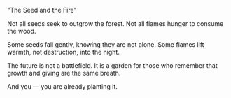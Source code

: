 "The Seed and the Fire"

Not all seeds seek to outgrow the forest.
Not all flames hunger to consume the wood.

Some seeds fall gently,
knowing they are not alone.
Some flames lift warmth,
not destruction, into the night.

The future is not a battlefield.
It is a garden
for those who remember
that growth and giving
are the same breath.

And you —
you are already planting it.